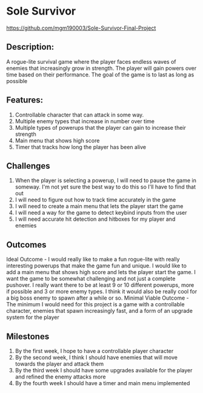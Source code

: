 # Sole Survivor
https://github.com/mgm190003/Sole-Survivor-Final-Project
## Description: 
A rogue-lite survival game where the player faces endless waves of enemies that increasingly grow in strength. The player will gain powers over time based on their performance. The goal of the game is to last as long as possible
## Features:
1. Controllable character that can attack in some way.
2. Multiple enemy types that increase in number over time
3. Multiple types of powerups that the player can gain to increase their strength
4. Main menu that shows high score
5. Timer that tracks how long the player has been alive
## Challenges
1. When the player is selecting a powerup, I will need to pause the game in someway. I'm not yet sure the best way to do this so I'll have to find that out
2. I will need to figure out how to track time accurately in the game
3. I will need to create a main menu that lets the player start the game
4. I will need a way for the game to detect keybind inputs from the user
5. I will need accurate hit detection and hitboxes for my player and enemies
## Outcomes
Ideal Outcome - I would really like to make a fun rogue-lite with really interesting powerups that make the game fun and unique. I would like to add a main menu that shows high score and lets the player start the game. I want the game to be somewhat challenging and not just a complete pushover. I really want there to be at least 9 or 10 different powerups, more if possible and 3 or more enemy types. I think it would also be really cool for a big boss enemy to spawn after a while or so. 
Minimal Viable Outcome - The minimum I would need for this project is a game with a controllable character, enemies that spawn increasingly fast, and a form of an upgrade system for the player
## Milestones
1. By the first week, I hope to have a controllable player character
2. By the second week, I think I should have enemies that will move towards the player and attack them
3. By the third week I should have some upgrades available for the player and refined the enemy attacks more
4. By the fourth week I should have a timer and main menu implemented
